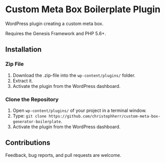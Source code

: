 # Custom Meta Box Boilerplate Plugin

WordPress plugin creating a custom meta box.

Requires the Genesis Framework and PHP 5.6+.

## Installation

### Zip File
1. Download the .zip-file into the `wp-content/plugins/` folder.
2. Extract it.
3. Activate the plugin from the WordPress dashboard.

### Clone the Repository
1. Open `wp-content/plugins/` of your project in a terminal window.
2. Type: `git clone https://github.com/christophherr/custom-meta-box-generator-boilerplate`.
3. Activate the plugin from the WordPress dashboard.

## Contributions

Feedback, bug reports, and pull requests are welcome.